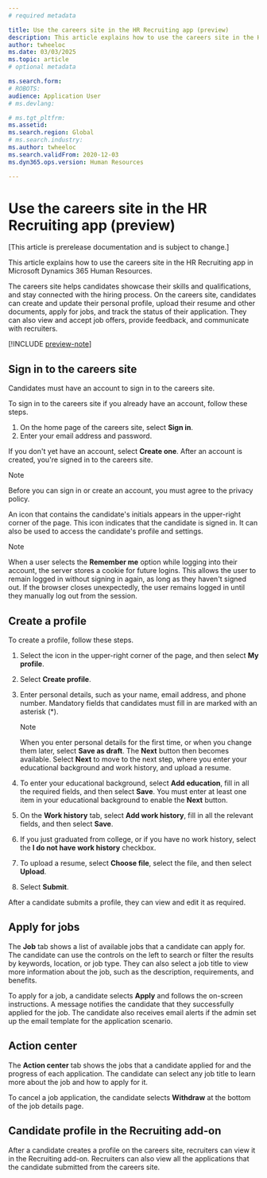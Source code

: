 ```yaml
---
# required metadata

title: Use the careers site in the HR Recruiting app (preview)
description: This article explains how to use the careers site in the HR Recruiting app in Microsoft Dynamics 365 Human Resources.
author: twheeloc
ms.date: 03/03/2025
ms.topic: article
# optional metadata

ms.search.form: 
# ROBOTS: 
audience: Application User
# ms.devlang: 

# ms.tgt_pltfrm: 
ms.assetid: 
ms.search.region: Global
# ms.search.industry: 
ms.author: twheeloc
ms.search.validFrom: 2020-12-03
ms.dyn365.ops.version: Human Resources

---
```


# Use the careers site in the HR Recruiting app (preview)

[This article is prerelease documentation and is subject to change.]

This article explains how to use the careers site in the HR Recruiting app in Microsoft Dynamics 365 Human Resources.

The careers site helps candidates showcase their skills and qualifications, and stay connected with the hiring process. On the careers site, candidates can create and update their personal profile, upload their resume and other documents, apply for jobs, and track the status of their application. They can also view and accept job offers, provide feedback, and communicate with recruiters.

[!INCLUDE [preview-note](~/../shared-content/shared/preview-includes/preview-note-d365.md)]
 
## Sign in to the careers site

Candidates must have an account to sign in to the careers site.

To sign in to the careers site if you already have an account, follow these steps.

1. On the home page of the careers site, select **Sign in**.
1. Enter your email address and password. 

If you don't yet have an account, select **Create one**. After an account is created, you're signed in to the careers site.

> [!NOTE]
> Before you can sign in or create an account, you must agree to the privacy policy.

An icon that contains the candidate's initials appears in the upper-right corner of the page. This icon indicates that the candidate is signed in. It can also be used to access the candidate's profile and settings. 

> [!NOTE]
> When a user selects the **Remember me** option while logging into their account, the server stores a cookie for future logins. This allows the user to remain logged in without signing in again, as long as they haven't signed out. If the browser closes unexpectedly, the user remains logged in until they manually log out from the session.
 
## Create a profile

To create a profile, follow these steps.

1. Select the icon in the upper-right corner of the page, and then select **My profile**.
1. Select **Create profile**.
1. Enter personal details, such as your name, email address, and phone number. Mandatory fields that candidates must fill in are marked with an asterisk (\*).

    > [!NOTE]
    > When you enter personal details for the first time, or when you change them later, select **Save as draft**. The **Next** button then becomes available. Select **Next** to move to the next step, where you enter your educational background and work history, and upload a resume.

1. To enter your educational background, select **Add education**, fill in all the required fields, and then select **Save**. You must enter at least one item in your educational background to enable the **Next** button.
1. On the **Work history** tab, select **Add work history**, fill in all the relevant fields, and then select **Save**.
1. If you just graduated from college, or if you have no work history, select the **I do not have work history** checkbox.
1. To upload a resume, select **Choose file**, select the file, and then select **Upload**.
1. Select **Submit**.

After a candidate submits a profile, they can view and edit it as required. 

## Apply for jobs

The **Job** tab shows a list of available jobs that a candidate can apply for. The candidate can use the controls on the left to search or filter the results by keywords, location, or job type. They can also select a job title to view more information about the job, such as the description, requirements, and benefits. 
 
To apply for a job, a candidate selects **Apply** and follows the on-screen instructions. A message notifies the candidate that they successfully applied for the job. The candidate also receives email alerts if the admin set up the email template for the application scenario.

## Action center

The **Action center** tab shows the jobs that a candidate applied for and the progress of each application. The candidate can select any job title to learn more about the job and how to apply for it.

To cancel a job application, the candidate selects **Withdraw** at the bottom of the job details page. 

## Candidate profile in the Recruiting add-on

After a candidate creates a profile on the careers site, recruiters can view it in the Recruiting add-on. Recruiters can also view all the applications that the candidate submitted from the careers site.
